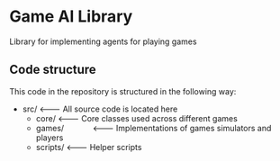 # Game AI Library
Library for implementing agents for playing games

## Code structure

This code in the repository is structured in the following way:

- src/                   <--- All source code is located here
   -  core/              <--- Core classes used across different games
   -  games/             <--- Implementations of games simulators and players
   -  scripts/           <--- Helper scripts
